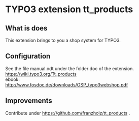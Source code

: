 # TYPO3 extension tt_products

## What is does

This extension brings to you a shop system for TYPO3.

## Configuration

See the file manual.odt under the folder doc of the extension.  
https://wiki.typo3.org/Tt_products  
ebook:  
http://www.fosdoc.de/downloads/OSP_typo3webshop.pdf   

## Improvements

Contribute under https://github.com/franzholz/tt_products .


